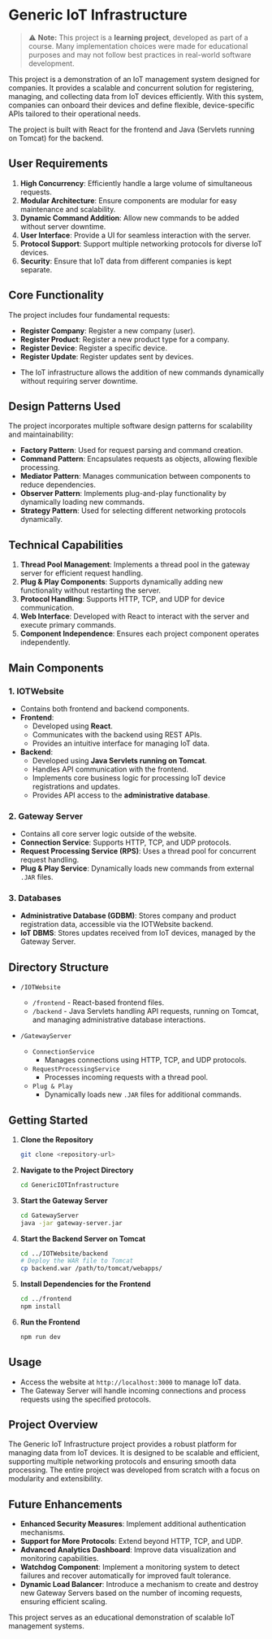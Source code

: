 # Generic IoT Infrastructure

> ⚠️ **Note:** This project is a **learning project**, developed as part of a course. Many implementation choices were made for educational purposes and may not follow best practices in real-world software development.

This project is a demonstration of an IoT management system designed for companies. It provides a scalable and concurrent solution for registering, managing, and collecting data from IoT devices efficiently. With this system, companies can onboard their devices and define flexible, device-specific APIs tailored to their operational needs.

The project is built with React for the frontend and Java (Servlets running on Tomcat) for the backend.

## User Requirements

1. **High Concurrency**: Efficiently handle a large volume of simultaneous requests.
2. **Modular Architecture**: Ensure components are modular for easy maintenance and scalability.
3. **Dynamic Command Addition**: Allow new commands to be added without server downtime.
4. **User Interface**: Provide a UI for seamless interaction with the server.
5. **Protocol Support**: Support multiple networking protocols for diverse IoT devices.
6. **Security**: Ensure that IoT data from different companies is kept separate.

## Core Functionality

The project includes four fundamental requests:
- **Register Company**: Register a new company (user).
- **Register Product**: Register a new product type for a company.
- **Register Device**: Register a specific device.
- **Register Update**: Register updates sent by devices.

* The IoT infrastructure allows the addition of new commands dynamically without requiring server downtime.

## Design Patterns Used

The project incorporates multiple software design patterns for scalability and maintainability:

- **Factory Pattern**: Used for request parsing and command creation.
- **Command Pattern**: Encapsulates requests as objects, allowing flexible processing.
- **Mediator Pattern**: Manages communication between components to reduce dependencies.
- **Observer Pattern**: Implements plug-and-play functionality by dynamically loading new commands.
- **Strategy Pattern**: Used for selecting different networking protocols dynamically.

## Technical Capabilities

1. **Thread Pool Management**: Implements a thread pool in the gateway server for efficient request handling.
2. **Plug & Play Components**: Supports dynamically adding new functionality without restarting the server.
3. **Protocol Handling**: Supports HTTP, TCP, and UDP for device communication.
4. **Web Interface**: Developed with React to interact with the server and execute primary commands.
5. **Component Independence**: Ensures each project component operates independently.

## Main Components

### 1. IOTWebsite
- Contains both frontend and backend components.
- **Frontend**:
  - Developed using **React**.
  - Communicates with the backend using REST APIs.
  - Provides an intuitive interface for managing IoT data.
- **Backend**:
  - Developed using **Java Servlets running on Tomcat**.
  - Handles API communication with the frontend.
  - Implements core business logic for processing IoT device registrations and updates.
  - Provides API access to the **administrative database**.

### 2. Gateway Server
- Contains all core server logic outside of the website.
- **Connection Service**: Supports HTTP, TCP, and UDP protocols.
- **Request Processing Service (RPS)**: Uses a thread pool for concurrent request handling.
- **Plug & Play Service**: Dynamically loads new commands from external `.JAR` files.

### 3. Databases
- **Administrative Database (GDBM)**: Stores company and product registration data, accessible via the IOTWebsite backend.
- **IoT DBMS**: Stores updates received from IoT devices, managed by the Gateway Server.

## Directory Structure

- `/IOTWebsite`
  - `/frontend` - React-based frontend files.
  - `/backend` - Java Servlets handling API requests, running on Tomcat, and managing administrative database interactions.

- `/GatewayServer`
  - `ConnectionService`
     - Manages connections using HTTP, TCP, and UDP protocols.
  - `RequestProcessingService`
     - Processes incoming requests with a thread pool.
  - `Plug & Play`
     - Dynamically loads new `.JAR` files for additional commands.

## Getting Started

1. **Clone the Repository**
    ```bash
    git clone <repository-url>
    ```

2. **Navigate to the Project Directory**
    ```bash
    cd GenericIOTInfrastructure
    ```

3. **Start the Gateway Server**
    ```bash
    cd GatewayServer
    java -jar gateway-server.jar
    ```

4. **Start the Backend Server on Tomcat**
    ```bash
    cd ../IOTWebsite/backend
    # Deploy the WAR file to Tomcat
    cp backend.war /path/to/tomcat/webapps/
    ```

5. **Install Dependencies for the Frontend**
    ```bash
    cd ../frontend
    npm install
    ```

6. **Run the Frontend**
    ```bash
    npm run dev
    ```

## Usage

- Access the website at `http://localhost:3000` to manage IoT data.
- The Gateway Server will handle incoming connections and process requests using the specified protocols.

## Project Overview

The Generic IoT Infrastructure project provides a robust platform for managing data from IoT devices. It is designed to be scalable and efficient, supporting multiple networking protocols and ensuring smooth data processing. The entire project was developed from scratch with a focus on modularity and extensibility.

## Future Enhancements

- **Enhanced Security Measures**: Implement additional authentication mechanisms.
- **Support for More Protocols**: Extend beyond HTTP, TCP, and UDP.
- **Advanced Analytics Dashboard**: Improve data visualization and monitoring capabilities.
- **Watchdog Component**: Implement a monitoring system to detect failures and recover automatically for improved fault tolerance.
- **Dynamic Load Balancer**: Introduce a mechanism to create and destroy new Gateway Servers based on the number of incoming requests, ensuring efficient scaling.

This project serves as an educational demonstration of scalable IoT management systems.


